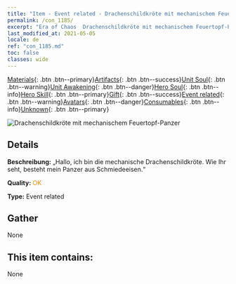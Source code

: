 ```yaml
---
title: "Item - Event related - Drachenschildkröte mit mechanischem Feuertopf-Panzer"
permalink: /con_1185/
excerpt: "Era of Chaos  Drachenschildkröte mit mechanischem Feuertopf-Panzer"
last_modified_at: 2021-05-05
locale: de
ref: "con_1185.md"
toc: false
classes: wide
---
```

 [Materials](/ItemsDE/){: .btn .btn--primary}[Artifacts](/ItemsDE/Artifacts/){: .btn .btn--success}[Unit Soul](/ItemsDE/UnitSoul/){: .btn .btn--warning}[Unit Awakening](/ItemsDE/UnitAwakening/){: .btn .btn--danger}[Hero Soul](/ItemsDE/HeroSoul/){: .btn .btn--info}[Hero Skill](/ItemsDE/HeroSkill/){: .btn .btn--primary}[Gift](/ItemsDE/Gift/){: .btn .btn--success}[Event related](/ItemsDE/Events/){: .btn .btn--warning}[Avatars](/ItemsDE/Avatars/){: .btn .btn--danger}[Consumables](/ItemsDE/Consumables/){: .btn .btn--info}[Unknown](/ItemsDE/Unknown/){: .btn .btn--primary}

 ![Drachenschildkröte mit mechanischem Feuertopf-Panzer](/images/t/i_81512231.png)

## Details
 **Beschreibung:** „Hallo, ich bin die mechanische Drachenschildkröte. Wie Ihr seht, besteht mein Panzer aus Schmiedeeisen.“

 **Quality:** <span style="color: #FF8C00">OK</span>

 **Type:** Event related

## Gather

  None

## This item contains:

  None

